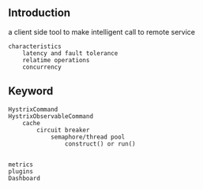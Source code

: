 ## Introduction
a client side tool to make intelligent call to remote service   
 
```
characteristics
	latency and fault tolerance  
	relatime operations  
	concurrency  
```    

## Keyword
```
HystrixCommand
HystrixObservableCommand
    cache
        circuit breaker
            semaphore/thread pool
                construct() or run()


metrics
plugins
Dashboard
```
